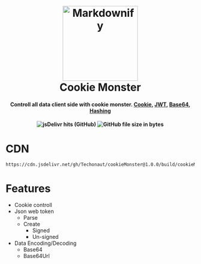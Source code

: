 
<h1 align="center">
  <br>
  <img src="https://raw.githubusercontent.com/Techonaut/.github/main/cdn/img/cookieMonsterv2.png" alt="Markdownify" width="200">
  <br>
  Cookie Monster
  <br>
</h1>

<h4 align="center">Controll all data client side with cookie monster. <a href="https://en.wikipedia.org/wiki/HTTP_cookie">Cookie</a>, <a href="https://en.wikipedia.org/wiki/JSON_Web_Token">JWT</a>, <a href="https://en.wikipedia.org/wiki/Base64">Base64</a>, <a href="https://en.wikipedia.org/wiki/Hash_function">Hashing</a>  <h4>

<p align="center">
  <img alt="jsDelivr hits (GitHub)" src="https://img.shields.io/jsdelivr/gh/hy/Techonaut/cookieMonster?style=flat-square">
  <img alt="GitHub file size in bytes" src="https://img.shields.io/github/size/Techonaut/cookieMonster/build/cookieMonster.min.js?style=flat-square">
</p>


# CDN
```
https://cdn.jsdelivr.net/gh/Techonaut/cookieMonster@1.0.0/build/cookieMonster.min.js
```

# Features

- Cookie controll
- Json web token
  - Parse
  - Create
    - Signed
    - Un-signed
- Data Encoding/Decoding
  - Base64
  - Base64Url
